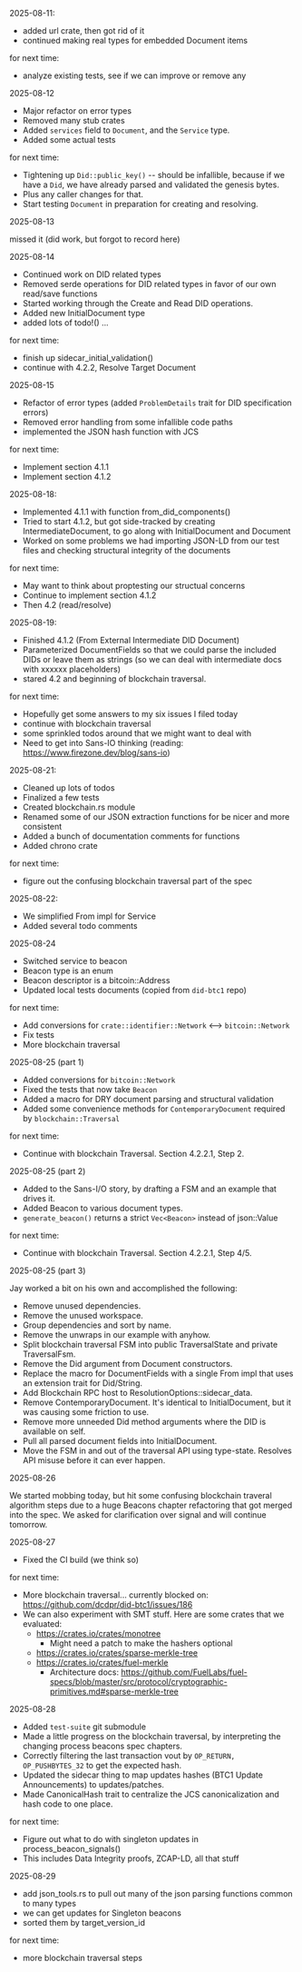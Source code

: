 
2025-08-11:

- added url crate, then got rid of it
- continued making real types for embedded Document items

for next time:

- analyze existing tests, see if we can improve or remove any


2025-08-12

- Major refactor on error types
- Removed many stub crates
- Added `services` field to `Document`, and the `Service` type.
- Added some actual tests

for next time:

- Tightening up `Did::public_key()` -- should be infallible, because if we have a `Did`, we have
  already parsed and validated the genesis bytes.
- Plus any caller changes for that.
- Start testing `Document` in preparation for creating and resolving.

2025-08-13

missed it (did work, but forgot to record here)


2025-08-14

- Continued work on DID related types
- Removed serde operations for DID related types in favor of our own read/save functions
- Started working through the Create and Read DID operations.
- Added new InitialDocument type
- added lots of todo!() ...


for next time:

- finish up sidecar_initial_validation()
- continue with 4.2.2, Resolve Target Document


2025-08-15

- Refactor of error types (added `ProblemDetails` trait for DID specification errors)
- Removed error handling from some infallible code paths
- implemented the JSON hash function with JCS

for next time:

- Implement section 4.1.1
- Implement section 4.1.2


2025-08-18:

- Implemented 4.1.1 with function from_did_components()
- Tried to start 4.1.2, but got side-tracked by creating IntermediateDocument, to go along with InitialDocument and Document
- Worked on some problems we had importing JSON-LD from our test files and checking structural integrity of the documents

for next time:

- May want to think about proptesting our structual concerns
- Continue to implement section 4.1.2
- Then 4.2 (read/resolve)


2025-08-19:

- Finished 4.1.2 (From External Intermediate DID Document)
- Parameterized DocumentFields so that we could parse the included DIDs or leave them as strings (so we can deal with intermediate docs with xxxxxx placeholders)
- stared 4.2 and beginning of blockchain traversal.

for next time:

- Hopefully get some answers to my six issues I filed today
- continue with blockchain traversal
- some sprinkled todos around that we might want to deal with
- Need to get into Sans-IO thinking (reading: https://www.firezone.dev/blog/sans-io)

2025-08-21:

- Cleaned up lots of todos
- Finalized a few tests
- Created blockchain.rs module
- Renamed some of our JSON extraction functions for be nicer and more consistent
- Added a bunch of documentation comments for functions
- Added chrono crate

for next time:

- figure out the confusing blockchain traversal part of the spec


2025-08-22:

- We simplified From impl for Service
- Added several todo comments



2025-08-24

- Switched service to beacon
- Beacon type is an enum
- Beacon descriptor is a bitcoin::Address
- Updated local tests documents (copied from `did-btc1` repo)

for next time:

- Add conversions for `crate::identifier::Network` <--> `bitcoin::Network`
- Fix tests
- More blockchain traversal


2025-08-25 (part 1)

- Added conversions for `bitcoin::Network`
- Fixed the tests that now take `Beacon`
- Added a macro for DRY document parsing and structural validation
- Added some convenience methods for `ContemporaryDocument` required by `blockchain::Traversal`

for next time:

- Continue with blockchain Traversal. Section 4.2.2.1, Step 2.


2025-08-25 (part 2)

- Added to the Sans-I/O story, by drafting a FSM and an example that drives it.
- Added Beacon to various document types.
- `generate_beacon()` returns a strict `Vec<Beacon>` instead of json::Value

for next time:

- Continue with blockchain Traversal. Section 4.2.2.1, Step 4/5.

2025-08-25 (part 3)

Jay worked a bit on his own and accomplished the following:

- Remove unused dependencies.
- Remove the unused workspace.
- Group dependencies and sort by name.
- Remove the unwraps in our example with anyhow.
- Split blockchain traversal FSM into public TraversalState and private TraversalFsm.
- Remove the Did argument from Document constructors.
- Replace the macro for DocumentFields with a single From impl that uses an extension trait for Did/String.
- Add Blockchain RPC host to ResolutionOptions::sidecar_data.
- Remove ContemporaryDocument. It's identical to InitialDocument, but it was causing some friction to use.
- Remove more unneeded Did method arguments where the DID is available on self.
- Pull all parsed document fields into InitialDocument.
- Move the FSM in and out of the traversal API using type-state. Resolves API misuse before it can ever happen.


2025-08-26

We started mobbing today, but hit some confusing blockchain traveral
algorithm steps due to a huge Beacons chapter refactoring that got
merged into the spec. We asked for clarification over signal and will
continue tomorrow.


2025-08-27

- Fixed the CI build (we think so)

for next time:

- More blockchain traversal... currently blocked on: https://github.com/dcdpr/did-btc1/issues/186
- We can also experiment with SMT stuff. Here are some crates that we evaluated:
  - https://crates.io/crates/monotree
    - Might need a patch to make the hashers optional
  - https://crates.io/crates/sparse-merkle-tree
  - https://crates.io/crates/fuel-merkle
    - Architecture docs: https://github.com/FuelLabs/fuel-specs/blob/master/src/protocol/cryptographic-primitives.md#sparse-merkle-tree


2025-08-28

- Added `test-suite` git submodule
- Made a little progress on the blockchain traversal, by interpreting the changing process beacons
  spec chapters.
- Correctly filtering the last transaction vout by `OP_RETURN, OP_PUSHBYTES_32` to get the expected
  hash.
- Updated the sidecar thing to map updates hashes (BTC1 Update Announcements) to updates/patches.
- Made CanonicalHash trait to centralize the JCS canonicalization and hash code to one place.

for next time:

- Figure out what to do with singleton updates in process_beacon_signals()
- This includes Data Integrity proofs, ZCAP-LD, all that stuff


2025-08-29

- add json_tools.rs to pull out many of the json parsing functions common to many types
- we can get updates for Singleton beacons
- sorted them by target_version_id

for next time:

- more blockchain traversal steps


